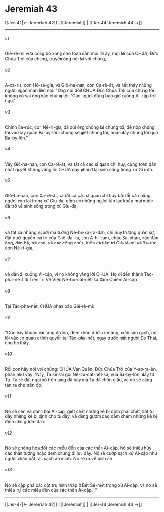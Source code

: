 # Jeremiah 43

[[Jer-42|← Jeremiah 42]] | [[Jeremiah]] | [[Jer-44|Jeremiah 44 →]]
***



###### v1 
Giê-rê-mi vừa công bố xong cho toàn dân mọi lời ấy, mọi lời của CHÚA, Đức Chúa Trời của chúng, truyền ông nói lại với chúng, 

###### v2 
A-xa-ria, con Hô-sa-gia, và Giô-ha-nan, con Ca-rê-át, và hết thảy những người ngạo mạn liền nói: "Ông nói dối! CHÚA Đức Chúa Trời của chúng tôi không có sai ông bảo chúng tôi: 'Các ngươi đừng bao giờ xuống Ai-cập trú ngụ.' 

###### v3 
Chính Ba-rúc, con Nê-ri-gia, đã xúi ông chống lại chúng tôi, để nộp chúng tôi vào tay quân Ba-by-lôn: chúng sẽ giết chúng tôi, hoặc đầy chúng tôi qua Ba-by-lôn." 

###### v4 
Vậy Giô-ha-nan, con Ca-rê-át, và tất cả các sĩ quan chỉ huy, cùng toàn dân nhất quyết không vâng lời CHÚA dạy phải ở lại sinh sống trong xứ Giu-đa. 

###### v5 
Giô-ha-nan, con Ca-rê-át, và tất cả các sĩ quan chỉ huy bắt tất cả những người còn lại trong xứ Giu-đa, gồm có những người tản lạc khắp mọi nước đã trở về sinh sống trong xứ Giu-đa, 

###### v6 
và tất cả những người mà tướng Nê-bu-xa-ra-đan, chỉ huy trưởng quân sự, đặt dưới quyền cai trị của Ghê-đa-lia, con A-hi-cam, cháu Sa-phan, nào đàn ông, đàn bà, trẻ con, và các công chúa, luôn cả tiên tri Giê-rê-mi và Ba-rúc, con Nê-ri-gia, 

###### v7 
và dẫn đi xuống Ai-cập, vì họ không vâng lời CHÚA. Họ đi đến thành Tác-pha-nết.Lời Tiên Tri Về Việc Nê-bu-cát-nết-sa Xâm Chiếm Ai-cập 

###### v8 
Tại Tác-pha-nết, CHÚA phán bảo Giê-rê-mi: 

###### v9 
"Con hãy khuân vài tảng đá lớn, đem chôn dưới xi-măng, dưới sân gạch, nơi lối vào cơ quan chính quyền tại Tác-pha-nết, ngay trước mắt người Do Thái, cho họ thấy. 

###### v10 
Rồi con hãy nói với chúng: CHÚA Vạn Quân, Đức Chúa Trời của Y-sơ-ra-ên, phán như vầy: 'Này, Ta sẽ sai gọi Nê-bu-cát-nết-sa, vua Ba-by-lôn, đầy tớ Ta. Ta sẽ đặt ngai nó trên tảng đá này mà Ta đã chôn giấu, và nó sẽ căng tán ra che trên đó. 

###### v11 
Nó sẽ đến và đánh bại Ai-cập, giết chết những kẻ bị định phải chết, bắt tù đày những kẻ bị định cho tù đày, và dùng gươm đao đâm chém những kẻ bị định cho gươm đao. 

###### v12 
Nó sẽ phóng hỏa đốt các miếu đền của các thần Ai-cập. Nó sẽ thiêu hủy các thần tượng hoặc đem chúng đi lưu đày. Nó sẽ cướp sạch xứ Ai-cập như người chăn bắt rận sạch áo mình. Nó sẽ ra về bình an. 

###### v13 
Nó sẽ đập phá các cột trụ hình tháp ở Bết Sê-mết trong xứ Ai-cập, và nó sẽ thiêu rụi các miếu đền của các thần Ai-cập.' "

***
[[Jer-42|← Jeremiah 42]] | [[Jeremiah]] | [[Jer-44|Jeremiah 44 →]]
